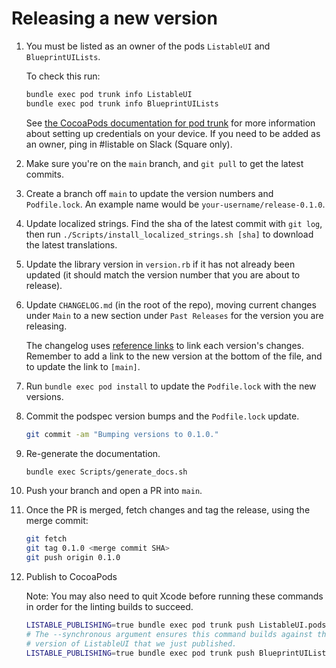 # Releasing a new version

1. You must be listed as an owner of the pods `ListableUI` and `BlueprintUILists`.

   To check this run:

   ```bash
   bundle exec pod trunk info ListableUI
   bundle exec pod trunk info BlueprintUILists
   ```

   See [the CocoaPods documentation for pod trunk](https://guides.cocoapods.org/making/getting-setup-with-trunk) for more information about setting up credentials on your device. If you need to be added as an owner, ping in #listable on Slack (Square only).

1. Make sure you're on the `main` branch, and `git pull` to get the latest commits.

1. Create a branch off `main` to update the version numbers and `Podfile.lock`. An example name would be `your-username/release-0.1.0`.

1. Update localized strings. Find the sha of the latest commit with `git log`, then run `./Scripts/install_localized_strings.sh [sha]` to download the latest translations. 

1. Update the library version in `version.rb` if it has not already been updated (it should match the version number that you are about to release).

1. Update `CHANGELOG.md` (in the root of the repo), moving current changes under `Main` to a new section under `Past Releases` for the version you are releasing.
  
   The changelog uses [reference links](https://daringfireball.net/projects/markdown/syntax#link) to link each version's changes. Remember to add a link to the new version at the bottom of the file, and to update the link to `[main]`.

1. Run `bundle exec pod install` to update the `Podfile.lock` with the new versions.

1. Commit the podspec version bumps and the `Podfile.lock` update.
   ```bash
   git commit -am "Bumping versions to 0.1.0."
   ```

1. Re-generate the documentation.
   ```bash
   bundle exec Scripts/generate_docs.sh
   ```

1. Push your branch and open a PR into `main`.

1. Once the PR is merged, fetch changes and tag the release, using the merge commit:
   ```bash
   git fetch
   git tag 0.1.0 <merge commit SHA>
   git push origin 0.1.0
   ```

1. Publish to CocoaPods

   Note: You may also need to quit Xcode before running these commands in order for the linting builds to succeed.

   ```bash
   LISTABLE_PUBLISHING=true bundle exec pod trunk push ListableUI.podspec
   # The --synchronous argument ensures this command builds against the
   # version of ListableUI that we just published.
   LISTABLE_PUBLISHING=true bundle exec pod trunk push BlueprintUILists.podspec --synchronous
   ```